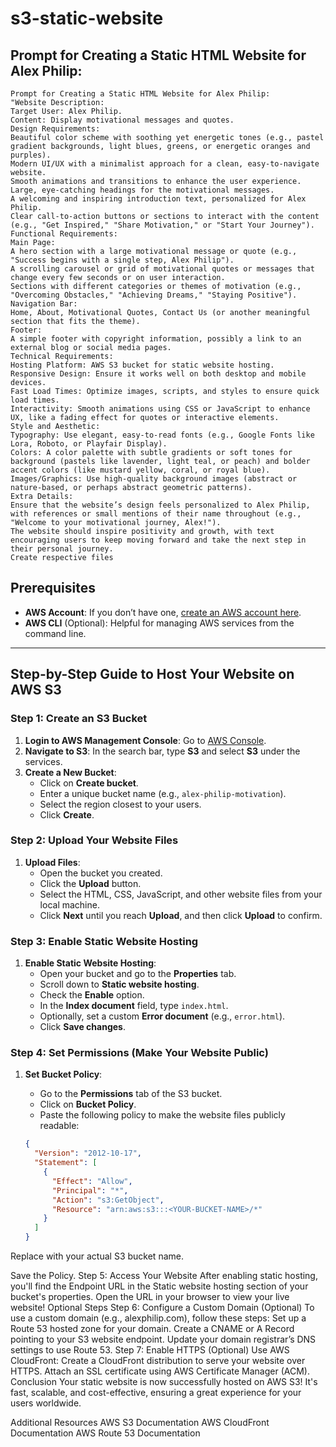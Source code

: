 # s3-static-website


## Prompt for Creating a Static HTML Website for Alex Philip:

```
Prompt for Creating a Static HTML Website for Alex Philip:
"Website Description:
Target User: Alex Philip.
Content: Display motivational messages and quotes.
Design Requirements:
Beautiful color scheme with soothing yet energetic tones (e.g., pastel gradient backgrounds, light blues, greens, or energetic oranges and purples).
Modern UI/UX with a minimalist approach for a clean, easy-to-navigate website.
Smooth animations and transitions to enhance the user experience.
Large, eye-catching headings for the motivational messages.
A welcoming and inspiring introduction text, personalized for Alex Philip.
Clear call-to-action buttons or sections to interact with the content (e.g., "Get Inspired," "Share Motivation," or "Start Your Journey").
Functional Requirements:
Main Page:
A hero section with a large motivational message or quote (e.g., "Success begins with a single step, Alex Philip").
A scrolling carousel or grid of motivational quotes or messages that change every few seconds or on user interaction.
Sections with different categories or themes of motivation (e.g., "Overcoming Obstacles," "Achieving Dreams," "Staying Positive").
Navigation Bar:
Home, About, Motivational Quotes, Contact Us (or another meaningful section that fits the theme).
Footer:
A simple footer with copyright information, possibly a link to an external blog or social media pages.
Technical Requirements:
Hosting Platform: AWS S3 bucket for static website hosting.
Responsive Design: Ensure it works well on both desktop and mobile devices.
Fast Load Times: Optimize images, scripts, and styles to ensure quick load times.
Interactivity: Smooth animations using CSS or JavaScript to enhance UX, like a fading effect for quotes or interactive elements.
Style and Aesthetic:
Typography: Use elegant, easy-to-read fonts (e.g., Google Fonts like Lora, Roboto, or Playfair Display).
Colors: A color palette with subtle gradients or soft tones for background (pastels like lavender, light teal, or peach) and bolder accent colors (like mustard yellow, coral, or royal blue).
Images/Graphics: Use high-quality background images (abstract or nature-based, or perhaps abstract geometric patterns).
Extra Details:
Ensure that the website’s design feels personalized to Alex Philip, with references or small mentions of their name throughout (e.g., "Welcome to your motivational journey, Alex!").
The website should inspire positivity and growth, with text encouraging users to keep moving forward and take the next step in their personal journey.
Create respective files
```
## Prerequisites

- **AWS Account**: If you don’t have one, [create an AWS account here](https://aws.amazon.com/).
- **AWS CLI** (Optional): Helpful for managing AWS services from the command line.

---

## Step-by-Step Guide to Host Your Website on AWS S3

### Step 1: Create an S3 Bucket

1. **Login to AWS Management Console**: Go to [AWS Console](https://aws.amazon.com/console/).
2. **Navigate to S3**: In the search bar, type **S3** and select **S3** under the services.
3. **Create a New Bucket**:
   - Click on **Create bucket**.
   - Enter a unique bucket name (e.g., `alex-philip-motivation`).
   - Select the region closest to your users.
   - Click **Create**.

### Step 2: Upload Your Website Files

1. **Upload Files**:
   - Open the bucket you created.
   - Click the **Upload** button.
   - Select the HTML, CSS, JavaScript, and other website files from your local machine.
   - Click **Next** until you reach **Upload**, and then click **Upload** to confirm.

### Step 3: Enable Static Website Hosting

1. **Enable Static Website Hosting**:
   - Open your bucket and go to the **Properties** tab.
   - Scroll down to **Static website hosting**.
   - Check the **Enable** option.
   - In the **Index document** field, type `index.html`.
   - Optionally, set a custom **Error document** (e.g., `error.html`).
   - Click **Save changes**.

### Step 4: Set Permissions (Make Your Website Public)

1. **Set Bucket Policy**:
   - Go to the **Permissions** tab of the S3 bucket.
   - Click on **Bucket Policy**.
   - Paste the following policy to make the website files publicly readable:

   ```json
   {
     "Version": "2012-10-17",
     "Statement": [
       {
         "Effect": "Allow",
         "Principal": "*",
         "Action": "s3:GetObject",
         "Resource": "arn:aws:s3:::<YOUR-BUCKET-NAME>/*"
       }
     ]
   }

Replace <YOUR-BUCKET-NAME> with your actual S3 bucket name.

Save the Policy.
Step 5: Access Your Website
After enabling static hosting, you'll find the Endpoint URL in the Static website hosting section of your bucket's properties.
Open the URL in your browser to view your live website!
Optional Steps
Step 6: Configure a Custom Domain (Optional)
To use a custom domain (e.g., alexphilip.com), follow these steps:
Set up a Route 53 hosted zone for your domain.
Create a CNAME or A Record pointing to your S3 website endpoint.
Update your domain registrar’s DNS settings to use Route 53.
Step 7: Enable HTTPS (Optional)
Use AWS CloudFront:
Create a CloudFront distribution to serve your website over HTTPS.
Attach an SSL certificate using AWS Certificate Manager (ACM).
Conclusion
Your static website is now successfully hosted on AWS S3! It's fast, scalable, and cost-effective, ensuring a great experience for your users worldwide.

Additional Resources
AWS S3 Documentation
AWS CloudFront Documentation
AWS Route 53 Documentation
